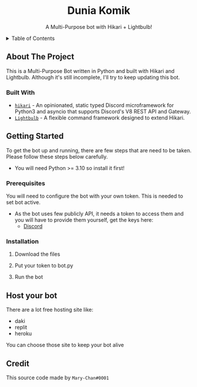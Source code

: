 <div id="top"></div>
<!--
*** This is my own personal bot, you can ask something on discord Mary-Chan#0001
-->



<!-- PROJECT -->
<!--
*** I'm using Hikari for this bot, although it's still incomplete, I'll keep update on GitHub. 
-->



<!-- PROJECT LOGO -->
<br />
<div align="center">
  <a href="https://cdn.discordapp.com/avatars/1026397665178693662/05f8f97a18e34054dd9ee53747c0c4df.png?size=4096" width="128" height="128">
  </a>

<h1 align="center">Dunia Komik</h1>

  <p align="center">
    A Multi-Purpose bot with Hikari + Lightbulb!
  </p>
</div>



<!-- TABLE OF CONTENTS -->
<details>
  <summary>Table of Contents</summary>
  <ol>
    <li>
      <a href="#about-the-project">About The Project</a>
      <ul>
        <li><a href="#built-with">Built With</a></li>
      </ul>
    </li>
    <li>
      <a href="#getting-started">Getting Started</a>
      <ul>
        <li><a href="#prerequisites">Prerequisites</a></li>
        <li><a href="#installation">Installation</a></li>
      </ul>
    </li>
    <li><a href="#host-your-bot">Host your bot</a></li>
  </ol>
</details>



<!-- ABOUT THE PROJECT -->
## About The Project
<p>
This is a Multi-Purpose Bot written in Python and built with Hikari and Lightbulb. 
Although it's still incomplete, I'll try to keep updating this bot.
</p>



### Built With

* [`hikari`](https://github.com/hikari-py/hikari) - An opinionated, static typed Discord microframework for Python3 and asyncio that supports Discord's V8 REST API and Gateway.
* [`Lightbulb`](https://github.com/tandemdude/hikari-lightbulb/) - A flexible command framework designed to extend Hikari.




<!-- GETTING STARTED -->
## Getting Started

To get the bot up and running, there are few steps that are need to be taken. Please follow these steps below carefully.

* You will need Python >= 3.10  so install it first!

### Prerequisites

You will need to configure the bot with your own token. This is needed to set bot active.

* As the bot uses few publicly API, it needs a token to access them and you will have to provide them yourself, get the keys here:
  * [Discord](https://discord.com/developers/applications)


### Installation

1. Download the files
   
2. Put your token to bot.py

3. Run the bot



<!-- USAGE EXAMPLES -->
## Host your bot

There are a lot free hosting site like:
- daki
- replit
- heroku

You can choose those site to keep your bot alive

<!-- Credit -->
## Credit

This source code made by `Mary-Chan#0001`

